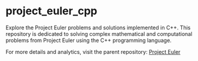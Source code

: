 # project_euler_cpp

Explore the Project Euler problems and solutions implemented in C++. This repository is dedicated to solving complex mathematical and computational problems from Project Euler using the C++ programming language.

For more details and analytics, visit the parent repository: [Project Euler](https://github.com/wintero92/project_euler.git)
